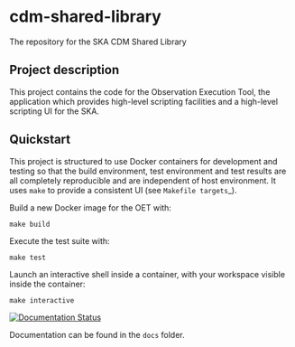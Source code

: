# cdm-shared-library
The repository for the SKA CDM Shared Library

## Project description

This project contains the code for the Observation Execution Tool, the
application which provides high-level scripting facilities and a high-level
scripting UI for the SKA.

## Quickstart

This project is structured to use Docker containers for development and
testing so that the build environment, test environment and test results are
all completely reproducible and are independent of host environment. It uses
``make`` to provide a consistent UI (see `Makefile targets`_).

Build a new Docker image for the OET with:

```
make build
```

Execute the test suite with:
```
make test
```

Launch an interactive shell inside a container, with your workspace visible
inside the container:

```
make interactive
```

[![Documentation Status](https://readthedocs.org/projects/cdm-shared-library/badge/?version=latest)](https://developer.skatelescope.org/projects/cdm-shared-library/en/latest/?badge=latest)

Documentation can be found in the ``docs`` folder.

